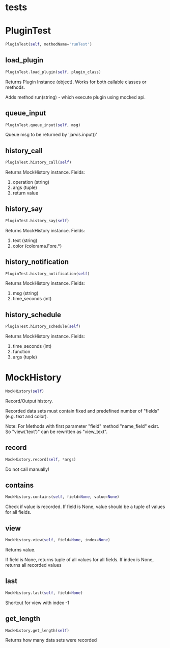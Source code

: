 # tests

# PluginTest
```python
PluginTest(self, methodName='runTest')
```

## load_plugin
```python
PluginTest.load_plugin(self, plugin_class)
```

Returns Plugin Instance (object).
Works for both callable classes or methods.

Adds method run(string) - which execute plugin using mocked api.

## queue_input
```python
PluginTest.queue_input(self, msg)
```

Queue msg to be returned by 'jarvis.input()'

## history_call
```python
PluginTest.history_call(self)
```

Returns MockHistory instance. Fields:

1. operation (string)
2. args (tuple)
3. return value

## history_say
```python
PluginTest.history_say(self)
```

Returns MockHistory instance. Fields:

1. text (string)
2. color (colorama.Fore.*)

## history_notification
```python
PluginTest.history_notification(self)
```

Returns MockHistory instance. Fields:

1. msg (string)
2. time_seconds (int)

## history_schedule
```python
PluginTest.history_schedule(self)
```

Returns MockHistory instance. Fields:

1. time_seconds (int)
2. function
3. args (tuple)

# MockHistory
```python
MockHistory(self)
```

Record/Output history.

Recorded data sets must contain fixed and predefined number of "fields" (e.g. text and color).

Note: For Methods with first parameter "field" method "name_field" exist.
So "view('text')" can be rewritten as "view_text".

## record
```python
MockHistory.record(self, *args)
```

Do not call manually!

## contains
```python
MockHistory.contains(self, field=None, value=None)
```

Check if value is recorded.
If field is None, value should be a tuple of values
for all fields.

## view
```python
MockHistory.view(self, field=None, index=None)
```

Returns value.

If field is None, returns tuple of all values for all fields.
If index is None, returns all recorded values

## last
```python
MockHistory.last(self, field=None)
```
Shortcut for view with index -1
## get_length
```python
MockHistory.get_length(self)
```
Returns how many data sets were recorded
